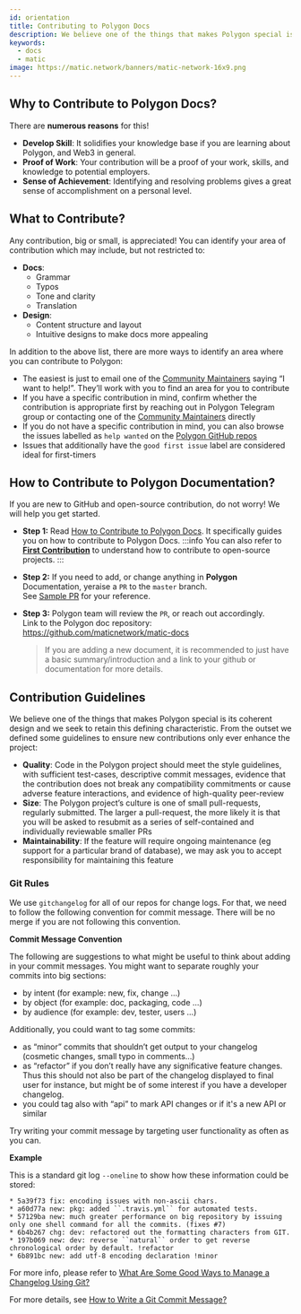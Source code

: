 ```yaml
---
id: orientation
title: Contributing to Polygon Docs
description: We believe one of the things that makes Polygon special is its coherent design and we seek to retain this defining characteristic.
keywords:
  - docs
  - matic
image: https://matic.network/banners/matic-network-16x9.png 
---
```


## **Why to Contribute to Polygon Docs?**

There are **numerous reasons** for this!
- **Develop Skill**: It solidifies your knowledge base if you are learning about Polygon, and Web3 in general.
- **Proof of Work**: Your contribution will be a proof of your work, skills, and knowledge to potential employers.
- **Sense of Achievement**: Identifying and resolving problems gives a great sense of accomplishment on a personal level.

## **What to Contribute?**
Any contribution, big or small, is appreciated! You can identify your area of contribution which may include, but not restricted to:
  - **Docs**:  
    - Grammar
    - Typos
    - Tone and clarity
    - Translation
  - **Design**:  
    - Content structure and layout
    - Intuitive designs to make docs more appealing

In addition to the above list, there are more ways to identify an area where you can contribute to Polygon:
  - The easiest is just to email one of the [Community Maintainers](/docs/contribute/community-maintainers) saying “I want to help!”. They’ll work with you to find an area for you to contribute
  - If you have a specific contribution in mind, confirm whether the contribution is appropriate first by reaching out in Polygon Telegram group or contacting one of the [Community Maintainers](/docs/contribute/community-maintainers) directly
  - If you do not have a specific contribution in mind, you can also browse the issues labelled as `help wanted` on the [Polygon GitHub repos](https://github.com/maticnetwork)
  - Issues that additionally have the `good first issue` label are considered ideal for first-timers

## **How to Contribute to Polygon Documentation?**
If you are new to GitHub and open-source contribution, do not worry! We will help you get started.
- **Step 1:** 
Read [How to Contribute to Polygon Docs](https://github.com/maticnetwork/matic-docs#how-to-contribute-to-polygon-wiki). It specifically guides you on how to contribute to Polygon Docs. 
:::info 
You can also refer to **[First Contribution](https://github.com/firstcontributions/first-contributions#first-contributions)** to understand how to contribute to open-source projects.
:::
- **Step 2:** 
If you need to add, or change anything in **Polygon** Documentation, yeraise a `PR` to the `master` branch.  
See [Sample PR](https://github.com/maticnetwork/matic-docs/pull/360) for your reference.

- **Step 3:** 
Polygon team will review the `PR`, or reach out accordingly.  
Link to the Polygon doc repository: https://github.com/maticnetwork/matic-docs
  > If you are adding a new document, it is recommended to just have a basic summary/introduction and a link to your github or documentation for more details.

## **Contribution Guidelines**

We believe one of the things that makes Polygon special is its coherent design and we seek to retain this defining characteristic. From the outset we defined some guidelines to ensure new contributions only ever enhance the project:

- **Quality**: Code in the Polygon project should meet the style guidelines, with sufficient test-cases, descriptive commit messages, evidence that the contribution does not break any compatibility commitments or cause adverse feature interactions, and evidence of high-quality peer-review
- **Size**: The Polygon project’s culture is one of small pull-requests, regularly submitted. The larger a pull-request, the more likely it is that you will be asked to resubmit as a series of self-contained and individually reviewable smaller PRs
- **Maintainability**: If the feature will require ongoing maintenance (eg support for a particular brand of database), we may ask you to accept responsibility for maintaining this feature

### Git Rules

We use `gitchangelog` for all of our repos for change logs. For that, we need to follow the following convention for commit message. There will be no merge if you are not following this convention.

**Commit Message Convention**

The following are suggestions to what might be useful to think about adding in your commit messages. You might want to separate roughly your commits into big sections:

- by intent (for example: new, fix, change ...)
- by object (for example: doc, packaging, code ...)
- by audience (for example: dev, tester, users ...)

Additionally, you could want to tag some commits:

- as “minor” commits that shouldn’t get output to your changelog (cosmetic changes, small typo in comments...)
- as “refactor” if you don’t really have any significative feature changes. Thus this should not also be part of the changelog displayed to final user for instance, but might be of some interest if you have a developer changelog.
- you could tag also with “api” to mark API changes or if it's a new API or similar

Try writing your commit message by targeting user functionality as often as you can.

**Example**

This is a standard git log `--oneline` to show how these information could be stored:

```
* 5a39f73 fix: encoding issues with non-ascii chars.
* a60d77a new: pkg: added ``.travis.yml`` for automated tests. 
* 57129ba new: much greater performance on big repository by issuing only one shell command for all the commits. (fixes #7)
* 6b4b267 chg: dev: refactored out the formatting characters from GIT.
* 197b069 new: dev: reverse ``natural`` order to get reverse chronological order by default. !refactor 
* 6b891bc new: add utf-8 encoding declaration !minor 
```

For more info, please refer to [What Are Some Good Ways to Manage a Changelog Using Git?](https://stackoverflow.com/questions/3523534/good-ways-to-manage-a-changelog-using-git/23047890#23047890)

For more details, see [How to Write a Git Commit Message?](https://chris.beams.io/posts/git-commit/)
